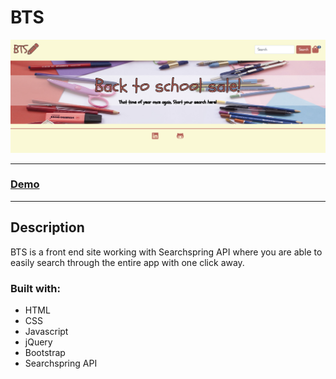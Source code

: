 # BTS

![Picture of BTS](img/site-cover.png)

---

### [Demo](https://angry-nightingale-fdfb9a.netlify.app/)

---

## Description
BTS is a front end site working with Searchspring API where you are able to easily search through the entire app with one click away.

### Built with:

- HTML
- CSS
- Javascript
- jQuery
- Bootstrap
- Searchspring API
